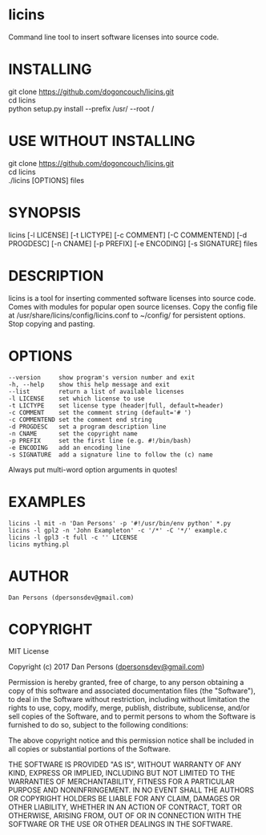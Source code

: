 # licins
Command line tool to insert software licenses into source code.

# INSTALLING
git clone https://github.com/dogoncouch/licins.git  
cd licins  
python setup.py install --prefix /usr/ --root /

# USE WITHOUT INSTALLING
git clone https://github.com/dogoncouch/licins.git  
cd licins  
./licins [OPTIONS] files

# SYNOPSIS
licins [-l LICENSE] [-t LICTYPE] [-c COMMENT] [-C COMMENTEND] [-d PROGDESC] [-n CNAME] [-p PREFIX] [-e ENCODING] [-s SIGNATURE] files

# DESCRIPTION
licins is a tool for inserting commented software licenses into source code. Comes with modules for popular open source licenses. Copy the config file at /usr/share/licins/config/licins.conf to ~/config/ for persistent options. Stop copying and pasting.

# OPTIONS

    --version     show program's version number and exit
    -h, --help    show this help message and exit
    --list        return a list of available licenses
    -l LICENSE    set which license to use
    -t LICTYPE    set license type (header|full, default=header)
    -c COMMENT    set the comment string (default='# ')
    -c COMMENTEND set the comment end string
    -d PROGDESC   set a program description line
    -n CNAME      set the copyright name
    -p PREFIX     set the first line (e.g. #!/bin/bash)
    -e ENCODING   add an encoding line
    -s SIGNATURE  add a signature line to follow the (c) name

Always put multi-word option arguments in quotes!

# EXAMPLES
    licins -l mit -n 'Dan Persons' -p '#!/usr/bin/env python' *.py
    licins -l gpl2 -n 'John Exampleton' -c '/*' -C '*/' example.c
    licins -l gpl3 -t full -c '' LICENSE
    licins mything.pl

# AUTHOR
    Dan Persons (dpersonsdev@gmail.com)

# COPYRIGHT
MIT License

Copyright (c) 2017 Dan Persons (dpersonsdev@gmail.com)

Permission is hereby granted, free of charge, to any person obtaining a copy
of this software and associated documentation files (the "Software"), to deal
in the Software without restriction, including without limitation the rights
to use, copy, modify, merge, publish, distribute, sublicense, and/or sell
copies of the Software, and to permit persons to whom the Software is
furnished to do so, subject to the following conditions:

The above copyright notice and this permission notice shall be included in all
copies or substantial portions of the Software.

THE SOFTWARE IS PROVIDED "AS IS", WITHOUT WARRANTY OF ANY KIND, EXPRESS OR
IMPLIED, INCLUDING BUT NOT LIMITED TO THE WARRANTIES OF MERCHANTABILITY,
FITNESS FOR A PARTICULAR PURPOSE AND NONINFRINGEMENT. IN NO EVENT SHALL THE
AUTHORS OR COPYRIGHT HOLDERS BE LIABLE FOR ANY CLAIM, DAMAGES OR OTHER
LIABILITY, WHETHER IN AN ACTION OF CONTRACT, TORT OR OTHERWISE, ARISING FROM,
OUT OF OR IN CONNECTION WITH THE SOFTWARE OR THE USE OR OTHER DEALINGS IN THE
SOFTWARE.

